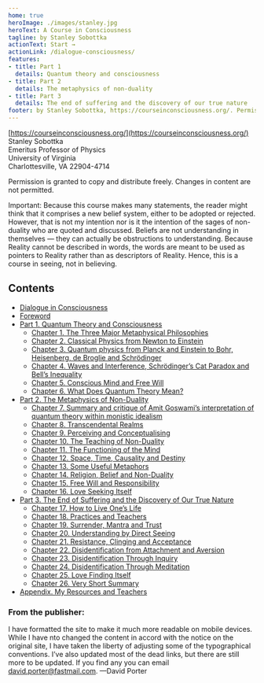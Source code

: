 ```yaml
---
home: true
heroImage: ./images/stanley.jpg
heroText: A Course in Consciousness
tagline: by Stanley Sobottka
actionText: Start →
actionLink: /dialogue-consciousness/
features:
- title: Part 1
  details: Quantum theory and consciousness
- title: Part 2
  details: The metaphysics of non-duality
- title: Part 3
  details: The end of suffering and the discovery of our true nature 
footer: by Stanley Sobottka, https://courseinconsciousness.org/. Permission is granted by the authoer to copy and distribute freely. Changes in content are not permitted.
---
```



[https://courseinconsciousness.org/](https://courseinconsciousness.org/)  
Stanley Sobottka  
Emeritus Professor of Physics  
University of Virginia  
Charlottesville, VA 22904-4714  

Permission is granted to copy and distribute freely. Changes in content are not permitted. 

Important: Because this course makes many statements, the reader might think that it comprises a new belief system, either to be adopted or rejected. However, that is not my intention nor is it the intention of the sages of non-duality who are quoted and discussed. Beliefs are not understanding in themselves — they can actually be obstructions to understanding. Because Reality cannot be described in words, the words are meant to be used as pointers to Reality rather than as descriptors of Reality. Hence, this is a course in seeing, not in believing. 

## Contents

 * [Dialogue in Consciousness](/dialogue-consciousness/)
 * [Foreword](./foreword/) 
 * [Part 1. Quantum Theory and Consciousness ](/part-1-quantum-theory-consciousness/)
   * [Chapter 1. The Three Major Metaphysical Philosophies](/chapter-1-three-major-metaphysical-philosophies/)
   * [Chapter 2. Classical Physics from Newton to Einstein](/chapter-2-classical-physics-newton-einstein/)
   * [Chapter 3. Quantum physics from Planck and Einstein to Bohr, Heisenberg, de Broglie and Schrödinger](/chapter-3-quantum-physics)
   * [Chapter 4. Waves and Interference, Schrödinger’s Cat Paradox and Bell’s Inequality](/chapter-4-waves-interference/)
   * [Chapter 5. Conscious Mind and Free Will](/chapter-5-conscious-mind-free-will/)
   * [Chapter 6. What Does Quantum Theory Mean?](/chapter-6-what-does-quantum-theory-mean/)
 * [Part 2. The Metaphysics of Non-Duality](/part-2-metaphysics-non-duality/)
   * [Chapter 7. Summary and critique of Amit Goswami’s interpretation of quantum theory within monistic idealism](/chapter-7-summary-critique-amit-goswami-interpretation-quantum-theory-within-monistic-idealism/)
   * [Chapter 8. Transcendental Realms](/chapter-8-transcendental-realms/)
   * [Chapter 9. Perceiving and Conceptualising](/chapter-9-perceiving-conceptualising/)
   * [Chapter 10. The Teaching of Non-Duality](/chapter-10-teaching-non-duality/)
   * [Chapter 11. The Functioning of the Mind](/chapter-11-functioning-mind/)
   * [Chapter 12. Space, Time, Causality and Destiny](/chapter-12-space-time-causality-destiny/)
   * [Chapter 13. Some Useful Metaphors](/chapter-13-some-useful-metaphors/)
   * [Chapter 14. Religion, Belief and Non-Duality](/chapter-14-religion-belief-non-duality/)
   * [Chapter 15. Free Will and Responsibility](/chapter-15-free-will-responsibility/)
   * [Chapter 16. Love Seeking Itself](/chapter-16-love-seeking-itself/)
 * [Part 3. The End of Suffering and the Discovery of Our True Nature](/part-3-end-suffering-discovery-true-nature/)
   * [Chapter 17. How to Live One’s Life](/chapter-17-how-live-ones-life/)
   * [Chapter 18. Practices and Teachers](/chapter-18-practices-teachers)
   * [Chapter 19. Surrender, Mantra and Trust](/chapter-19-surrender-mantra-trust/)
   * [Chapter 20. Understanding by Direct Seeing](/chapter-20-understanding-direct-seeing/)
   * [Chapter 21. Resistance, Clinging and Acceptance](/chapter-21-resistance-clinging-acceptance/)
   * [Chapter 22. Disidentification from Attachment and Aversion](/chapter-22-disidentification-from-attachment-aversion/)
   * [Chapter 23. Disidentification Through Inquiry](/chapter-23-disidentification-through-inquiry/)
   * [Chapter 24. Disidentification Through Meditation](/chapter-24-disidentification-through-meditation/)
   * [Chapter 25. Love Finding Itself](/chapter-25-love-finding-itself/)
   * [Chapter 26. Very Short Summary](/chapter-26-very-short-summary/)
 * [Appendix. My Resources and Teachers](/appendix-my-resources-and-teachers/)

### From the publisher:

I have formatted the site to make it much more readable on mobile devices. While I have nto changed the content in accord with the notice on the original site, I have taken the liberty of adjusting some of the typographical conventions. I’ve also updated most of the dead links, but there are still more to be updated. If you find any you can email david.porter@fastmail.com.
—David Porter